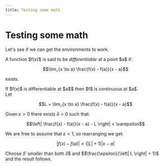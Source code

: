 ```yaml
---
title: Testing some math
---
```

# Testing some math

Let's see if we can get the environments to work.

<div class="definition">
A function $f(x)$ is said to be <i>differentiable</i> at a point $a$ if:

$$\lim_{x \to a} \frac{f(x) - f(a)}{x - a}$$

exists.
</div>

<div class="lemma">
If $f(x)$ is differentiable at $a$$ then $f$ is continuous at $a$.
</div>
<div class="proof">
Let

$$L = \lim_{x \to a} \frac{f(x) - f(a)}{x - a}$$

Given $\varepsilon > 0$ there exists $\delta > 0$ such that:

$$\left| \frac{f(x) - f(a)}{x - a} - L \right| < \varepsilon$$

We are free to assume that $\varepsilon < 1$, so rearranging we get:

$$\left| f(x) - f(a) \right| < (\left| L \right| + 1) \left| x - a \right|$$

Choose $\delta'$ smaller than both $\delta$$ and $$\frac{\epsilon}{\left| L \right| + 1}$ and the result follows.
</div>
